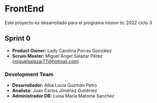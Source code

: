 # FrontEnd
Este proyecto es desarrollado para el programa mision tic 2022 ciclo 3
## Sprint 0

- **Product Owner:** Lady Carolina Porras González
- **Scrum Master:** Miguel Ángel Salazar Pérez (miguelsalazar77@hotmail.com)

### Development Team
- **Desarrollador:** Alba Lucia Guzmán Petro
- **Analista:** Juan Carlos Jiménez Gutiérrez
- **Administrador DB:** Luisa María Matoma Sanchez
